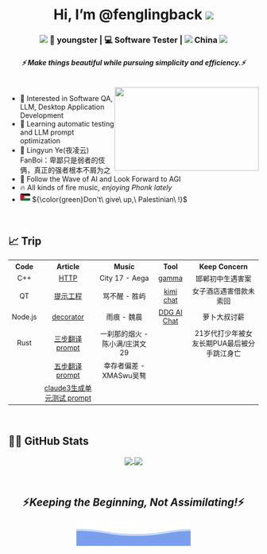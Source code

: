 <h1 align="center">Hi, I’m @fenglingback <img src="https://media.giphy.com/media/hvRJCLFzcasrR4ia7z/giphy.gif" width="25px"></h1>

<div align="center">
<h3><img src="https://media.giphy.com/media/WUlplcMpOCEmTGBtBW/giphy.gif" width="30"> 🧑 youngster | 💻 Software Tester | <img src="https://upload.wikimedia.org/wikipedia/commons/f/fa/Flag_of_the_People%27s_Republic_of_China.svg" width="20"> China <img src="https://media.giphy.com/media/WUlplcMpOCEmTGBtBW/giphy.gif" width="30"></h3>
</div>

<h4 align="center">
  <i>⚡️ Make things beautiful while pursuing simplicity and efficiency.⚡️</i>
</h4>

<br>

<img align="right" height="168px" width="290px" src="https://raw.githubusercontent.com/fenglingback/My-Saved-Images/main/%E5%A4%9C%E5%87%8C%E4%BA%91.gif" />

- 👀 Interested in Software QA, LLM, Desktop Application Development
- 🌱 Learning automatic testing and LLM prompt optimization
- :muscle: Lingyun Ye(夜凌云) FanBoi：卑鄙只是弱者的伎俩，真正的强者根本不屑为之
- :robot: Follow the Wave of AI and Look Forward to AGI
- :fire:  All kinds of fire music, <i>enjoying Phonk lately</i>
- <img src="https://github.com/fenglingback/My-Saved-Images/blob/main/Palestine.png?raw=true" width="20" /> ${\color{green}Don't\ give\ up,\ Palestinian\ !}$

<br>

## 📈 Trip


<table align="center">
    <tr>
      <th align="center">Code</th><th align="center">Article</th><th align="center">Music</th><th align="center">Tool</th><th align="center">Keep Concern</th>
    </tr>
    <tr>
      <td align="center">C++</td><td align="center"><a href="https://developer.mozilla.org/zh-CN/docs/Web/HTTP">HTTP</a></td><td align="center">City 17 - Aega</td><td align="center"><a href="https://gamma.app/create/generate">gamma</a></td><td align="center">邯郸初中生遇害案</td>
    </tr>
    <tr>
      <td align="center">QT</td><td align="center"><a href="https://github.com/fighting41love/funNLP#%E6%8F%90%E7%A4%BA%E5%B7%A5%E7%A8%8B">提示工程</a></td><td align="center">骂不醒 - 胜屿</td><td align="center"><a href="https://kimi.moonshot.cn">kimi chat</a></td><td align="center">女子酒店遇害借款未索回</td>
    </tr>
    <tr>
      <td align="center">Node.js</td><td align="center"><a href="https://realpython.com/primer-on-python-decorators/">decorator</a></td><td align="center">雨痕 - 魏晨</td><td align="center"><a href="https://duckduckgo.com/?q=DuckDuckGo&ia=chat">DDG AI Chat</a></td><td align="center">萝卜大叔讨薪</td>
    </tr>
    <tr>
      <td align="center">Rust</td><td align="center"><a href="https://baoyu.io/blog/prompt-engineering/translator-gpt-prompt-v2">三步翻译 prompt</a></td><td align="center">一刹那的烟火 - 陈小满/庄淇文29</td><td align="center"></td><td align="center">21岁代打少年被女友长期PUA最后被分手跳江身亡</td>
    </tr>
    <tr>
      <td align="center"></td><td align="center"><a href="https://baoyu.io/blog/prompt-engineering/three-ai-agents-and-four-steps-flow-prompt">五步翻译 prompt</a></td><td align="center">幸存者偏差 - XMASwu吴骜</td><td align="center"></td><td align="center"></td>
    </tr>
    <tr>
      <td align="center"></td><td align="center"><a href="https://baoyu.io/blog/prompt-engineering/prompt-for-generating-unit-tests-for-your-code">claude3生成单元测试 prompt</a></td><td align="center"></td><td align="center"></td><td align="center"></td>
    </tr>
    
</table>

<br>


## :man_technologist: GitHub Stats
<p align="center">
  <a href="https://github.com/fenglingback?tab=repositories">
    <img height=190 align="center" src="https://github-readme-stats.vercel.app/api?username=fenglingback&show_icons=true&theme=algolia&count_private=true" />
    <img height=190 align="center" src="https://github-readme-stats.vercel.app/api/top-langs/?username=fenglingback&langs_count=8&theme=algolia&hide=html" />
  </a>
</p>

<br>

<h2 align='center'>⚡️<i>Keeping the Beginning, Not Assimilating!</i>⚡️</h1>


<p align="center">
        <img src="https://raw.githubusercontent.com/xiaoji235/xiaoji235/main/wave.svg" alt="Github Stats" />
</p>